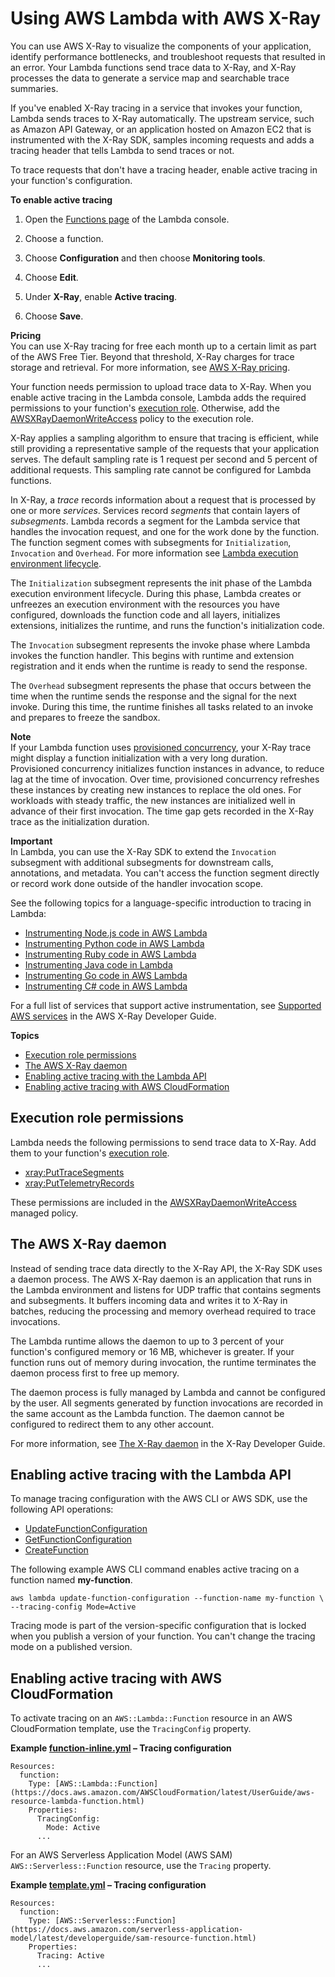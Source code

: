 # Using AWS Lambda with AWS X\-Ray<a name="services-xray"></a>

You can use AWS X\-Ray to visualize the components of your application, identify performance bottlenecks, and troubleshoot requests that resulted in an error\. Your Lambda functions send trace data to X\-Ray, and X\-Ray processes the data to generate a service map and searchable trace summaries\.

If you've enabled X\-Ray tracing in a service that invokes your function, Lambda sends traces to X\-Ray automatically\. The upstream service, such as Amazon API Gateway, or an application hosted on Amazon EC2 that is instrumented with the X\-Ray SDK, samples incoming requests and adds a tracing header that tells Lambda to send traces or not\.

To trace requests that don't have a tracing header, enable active tracing in your function's configuration\.

**To enable active tracing**

1. Open the [Functions page](https://console.aws.amazon.com/lambda/home#/functions) of the Lambda console\.

1. Choose a function\.

1. Choose **Configuration** and then choose **Monitoring tools**\.

1. Choose **Edit**\.

1. Under **X\-Ray**, enable **Active tracing**\.

1. Choose **Save**\.

**Pricing**  
You can use X\-Ray tracing for free each month up to a certain limit as part of the AWS Free Tier\. Beyond that threshold, X\-Ray charges for trace storage and retrieval\. For more information, see [AWS X\-Ray pricing](http://aws.amazon.com/xray/pricing/)\.

Your function needs permission to upload trace data to X\-Ray\. When you enable active tracing in the Lambda console, Lambda adds the required permissions to your function's [execution role](lambda-intro-execution-role.md)\. Otherwise, add the [AWSXRayDaemonWriteAccess](https://console.aws.amazon.com/iam/home#/policies/arn:aws:iam::aws:policy/AWSXRayDaemonWriteAccess) policy to the execution role\.

X\-Ray applies a sampling algorithm to ensure that tracing is efficient, while still providing a representative sample of the requests that your application serves\. The default sampling rate is 1 request per second and 5 percent of additional requests\. This sampling rate cannot be configured for Lambda functions\.

In X\-Ray, a *trace* records information about a request that is processed by one or more *services*\. Services record *segments* that contain layers of *subsegments*\. Lambda records a segment for the Lambda service that handles the invocation request, and one for the work done by the function\. The function segment comes with subsegments for `Initialization`, `Invocation` and `Overhead`\. For more information see [ Lambda execution environment lifecycle](lambda-runtime-environment.md)\.

The `Initialization` subsegment represents the init phase of the Lambda execution environment lifecycle\. During this phase, Lambda creates or unfreezes an execution environment with the resources you have configured, downloads the function code and all layers, initializes extensions, initializes the runtime, and runs the function's initialization code\.

The `Invocation` subsegment represents the invoke phase where Lambda invokes the function handler\. This begins with runtime and extension registration and it ends when the runtime is ready to send the response\.

The `Overhead` subsegment represents the phase that occurs between the time when the runtime sends the response and the signal for the next invoke\. During this time, the runtime finishes all tasks related to an invoke and prepares to freeze the sandbox\.



**Note**  
If your Lambda function uses [provisioned concurrency](provisioned-concurrency.md), your X\-Ray trace might display a function initialization with a very long duration\.   
Provisioned concurrency initializes function instances in advance, to reduce lag at the time of invocation\. Over time, provisioned concurrency refreshes these instances by creating new instances to replace the old ones\. For workloads with steady traffic, the new instances are initialized well in advance of their first invocation\. The time gap gets recorded in the X\-Ray trace as the initialization duration\. 

**Important**  
In Lambda, you can use the X\-Ray SDK to extend the `Invocation` subsegment with additional subsegments for downstream calls, annotations, and metadata\. You can't access the function segment directly or record work done outside of the handler invocation scope\.

See the following topics for a language\-specific introduction to tracing in Lambda:
+ [Instrumenting Node\.js code in AWS Lambda](nodejs-tracing.md)
+ [Instrumenting Python code in AWS Lambda](python-tracing.md)
+ [Instrumenting Ruby code in AWS Lambda](ruby-tracing.md)
+ [Instrumenting Java code in Lambda](java-tracing.md)
+ [Instrumenting Go code in AWS Lambda](golang-tracing.md)
+ [Instrumenting C\# code in AWS Lambda](csharp-tracing.md)

For a full list of services that support active instrumentation, see [Supported AWS services](https://docs.aws.amazon.com/xray/latest/devguide/xray-usage.html#xray-usage-codechanges) in the AWS X\-Ray Developer Guide\.

**Topics**
+ [Execution role permissions](#services-xray-permissions)
+ [The AWS X\-Ray daemon](#services-xray-daemon)
+ [Enabling active tracing with the Lambda API](#services-xray-api)
+ [Enabling active tracing with AWS CloudFormation](#services-xray-cloudformation)

## Execution role permissions<a name="services-xray-permissions"></a>

Lambda needs the following permissions to send trace data to X\-Ray\. Add them to your function's [execution role](lambda-intro-execution-role.md)\.
+ [xray:PutTraceSegments](https://docs.aws.amazon.com/xray/latest/api/API_PutTraceSegments.html)
+ [xray:PutTelemetryRecords](https://docs.aws.amazon.com/xray/latest/api/API_PutTelemetryRecords.html)

These permissions are included in the [AWSXRayDaemonWriteAccess](https://console.aws.amazon.com/iam/home?#/policies/arn:aws:iam::aws:policy/AWSXRayDaemonWriteAccess) managed policy\.

## The AWS X\-Ray daemon<a name="services-xray-daemon"></a>

Instead of sending trace data directly to the X\-Ray API, the X\-Ray SDK uses a daemon process\. The AWS X\-Ray daemon is an application that runs in the Lambda environment and listens for UDP traffic that contains segments and subsegments\. It buffers incoming data and writes it to X\-Ray in batches, reducing the processing and memory overhead required to trace invocations\.

The Lambda runtime allows the daemon to up to 3 percent of your function's configured memory or 16 MB, whichever is greater\. If your function runs out of memory during invocation, the runtime terminates the daemon process first to free up memory\.

The daemon process is fully managed by Lambda and cannot be configured by the user\. All segments generated by function invocations are recorded in the same account as the Lambda function\. The daemon cannot be configured to redirect them to any other account\.

For more information, see [The X\-Ray daemon](https://docs.aws.amazon.com/xray/latest/devguide/xray-daemon.html) in the X\-Ray Developer Guide\.

## Enabling active tracing with the Lambda API<a name="services-xray-api"></a>

To manage tracing configuration with the AWS CLI or AWS SDK, use the following API operations:
+ [UpdateFunctionConfiguration](API_UpdateFunctionConfiguration.md)
+ [GetFunctionConfiguration](API_GetFunctionConfiguration.md)
+ [CreateFunction](API_CreateFunction.md)

The following example AWS CLI command enables active tracing on a function named **my\-function**\.

```
aws lambda update-function-configuration --function-name my-function \
--tracing-config Mode=Active
```

Tracing mode is part of the version\-specific configuration that is locked when you publish a version of your function\. You can't change the tracing mode on a published version\.

## Enabling active tracing with AWS CloudFormation<a name="services-xray-cloudformation"></a>

To activate tracing on an `AWS::Lambda::Function` resource in an AWS CloudFormation template, use the `TracingConfig` property\.

**Example [function\-inline\.yml](https://github.com/awsdocs/aws-lambda-developer-guide/blob/master/templates/function-inline.yml) – Tracing configuration**  

```
Resources:
  function:
    Type: [AWS::Lambda::Function](https://docs.aws.amazon.com/AWSCloudFormation/latest/UserGuide/aws-resource-lambda-function.html)
    Properties:
      TracingConfig:
        Mode: Active
      ...
```

For an AWS Serverless Application Model \(AWS SAM\) `AWS::Serverless::Function` resource, use the `Tracing` property\.

**Example [template\.yml](https://github.com/awsdocs/aws-lambda-developer-guide/tree/main/sample-apps/blank-nodejs/template.yml) – Tracing configuration**  

```
Resources:
  function:
    Type: [AWS::Serverless::Function](https://docs.aws.amazon.com/serverless-application-model/latest/developerguide/sam-resource-function.html)
    Properties:
      Tracing: Active
      ...
```